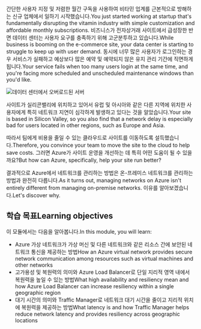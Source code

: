 <span data-ttu-id="b8407-101">간단한 사용자 지정 및 저렴한 월간 구독을 사용하여 비타민 업계를 근본적으로 방해하는 신규 업체에서 일하기 시작했습니다.</span><span class="sxs-lookup"><span data-stu-id="b8407-101">You just started working at startup that's fundamentally disrupting the vitamin industry with simple customization and affordable monthly subscriptions.</span></span> <span data-ttu-id="b8407-102">비즈니스가 전자상거래 사이트에서 급성장한 반면 데이터 센터는 사용자 요구를 충족하기 위해 고군분투하고 있습니다.</span><span class="sxs-lookup"><span data-stu-id="b8407-102">While business is booming on the e-commerce site, your data center is starting to struggle to keep up with user demand.</span></span> <span data-ttu-id="b8407-103">동시에 너무 많은 사용자가 로그인하는 경우 서비스가 실패하고 예상보다 많은 예약 및 예약되지 않은 유지 관리 기간에 직면하게 됩니다.</span><span class="sxs-lookup"><span data-stu-id="b8407-103">Your service fails when too many users login at the same time, and you're facing more scheduled and unscheduled maintenance windows than you'd like.</span></span>

![데이터 센터에서 오버로드된 서버](../media/1-heading.png)

<span data-ttu-id="b8407-105">사이트가 실리콘밸리에 위치하고 있어서 유럽 및 아시아와 같은 다른 지역에 위치한 사용자에게 특히 네트워크 지연이 심각하게 발생하고 있다는 것을 알았습니다.</span><span class="sxs-lookup"><span data-stu-id="b8407-105">Your site is based in Silicon Valley, so you also find that a network delay is especially bad for users located in other regions, such as Europe and Asia.</span></span> 

<span data-ttu-id="b8407-106">따라서 팀에게 비용을 줄일 수 있는 클라우드로 사이트를 이동하도록 설득했습니다.</span><span class="sxs-lookup"><span data-stu-id="b8407-106">Therefore, you convince your team to move the site to the cloud to help save costs.</span></span> <span data-ttu-id="b8407-107">그러면 Azure가 사이트 운영을 개선하는 데 특히 어떤 도움이 될 수 있을까요?</span><span class="sxs-lookup"><span data-stu-id="b8407-107">But how can Azure, specifically, help your site run better?</span></span>

<span data-ttu-id="b8407-108">결과적으로 Azure에서 네트워크를 관리하는 방법은 온-프레미스 네트워크를 관리하는 방법과 완전히 다릅니다.</span><span class="sxs-lookup"><span data-stu-id="b8407-108">As it turns out, managing networks on Azure isn't entirely different from managing on-premise networks.</span></span> <span data-ttu-id="b8407-109">이유를 알아보겠습니다.</span><span class="sxs-lookup"><span data-stu-id="b8407-109">Let's discover why.</span></span>

## <a name="learning-objectives"></a><span data-ttu-id="b8407-110">학습 목표</span><span class="sxs-lookup"><span data-stu-id="b8407-110">Learning objectives</span></span>

<span data-ttu-id="b8407-111">이 모듈에서는 다음을 알아봅니다.</span><span class="sxs-lookup"><span data-stu-id="b8407-111">In this module, you will learn:</span></span>

- <span data-ttu-id="b8407-112">Azure 가상 네트워크가 가상 머신 및 다른 네트워크와 같은 리소스 간에 보안된 네트워크 통신을 제공하는 방법</span><span class="sxs-lookup"><span data-stu-id="b8407-112">How an Azure virtual network provides secure network communication among resources such as virtual machines and other networks</span></span>
- <span data-ttu-id="b8407-113">고가용성 및 복원력의 의미와 Azure Load Balancer로 단일 지리적 영역 내에서 복원력을 높일 수 있는 방법</span><span class="sxs-lookup"><span data-stu-id="b8407-113">What high availability and resiliency mean and how Azure Load Balancer can increase resiliency within a single geographic region</span></span>
- <span data-ttu-id="b8407-114">대기 시간의 의미와 Traffic Manager로 네트워크 대기 시간을 줄이고 지리적 위치에 복원력을 제공하는 방법</span><span class="sxs-lookup"><span data-stu-id="b8407-114">What latency is and how Traffic Manager helps reduce network latency and provides resiliency across geographic locations</span></span>
